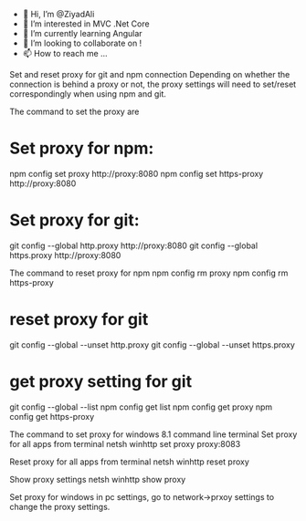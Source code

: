 - 👋 Hi, I’m @ZiyadAli
- 👀 I’m interested in MVC .Net Core
- 🌱 I’m currently learning Angular
- 💞️ I’m looking to collaborate on !
- 📫 How to reach me ...

<!---
ZiyadAli/ZiyadAli is a ✨ special ✨ repository because its `README.md` (this file) appears on your GitHub profile.
You can click the Preview link to take a look at your changes.

--->
 Set and reset proxy for git and npm connection
Depending on whether the connection is behind a proxy or not, the proxy settings will need to set/reset correspondingly when using npm and git.

The command to set  the proxy are

# Set proxy for npm:
npm config set proxy http://proxy:8080
npm config set https-proxy http://proxy:8080

# Set proxy for git:
git config --global http.proxy http://proxy:8080
git config --global https.proxy http://proxy:8080


The command to reset proxy for npm 
npm config rm proxy
npm config rm https-proxy


# reset proxy for git
git config --global --unset http.proxy
git config --global --unset https.proxy

# get proxy setting for git
git config --global --list
npm config get list
npm config get proxy
npm config get https-proxy


The command to set proxy for windows 8.1 command line terminal
Set proxy for all apps from terminal
netsh winhttp set proxy proxy:8083

Reset proxy for all apps from terminal
netsh winhttp reset proxy

Show proxy settings
netsh winhttp show proxy

Set proxy for windows 
in pc settings, go to network->prxoy settings to change the proxy settings.
